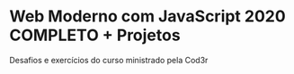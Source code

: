 # Web Moderno com JavaScript 2020 COMPLETO + Projetos

Desafios e exercícios do curso ministrado pela Cod3r
